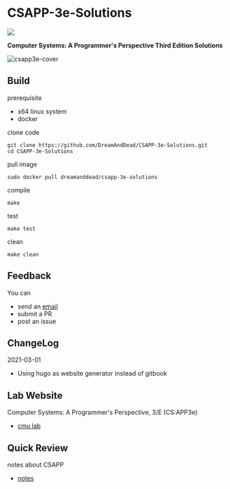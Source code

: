 # CSAPP-3e-Solutions

![](https://badgen.net/github/license/DreamAndDead/CSAPP-3e-Solutions)

**Computer Systems: A Programmer's Perspective Third Edition Solutions**

![csapp3e-cover](./site/static/csapp3e-cover.jpg)

## Build


prerequisite
- x64 linux system
- docker

clone code

    git clone https://github.com/DreamAndDead/CSAPP-3e-Solutions.git
    cd CSAPP-3e-Solutions

pull image

    sudo docker pull dreamanddead/csapp-3e-solutions

compile

    make

test

    make test

clean

    make clean

## Feedback

You can
- send an [email][mail]
- submit a PR
- post an issue

[mail]: mailto:dreamanddead@foxmail.com

## ChangeLog

2021-03-01
- Using hugo as website generator instead of gitbook

## Lab Website

Computer Systems: A Programmer's Perspective, 3/E (CS:APP3e)
- [cmu lab](http://csapp.cs.cmu.edu/3e/labs.html)

## Quick Review

notes about CSAPP
- [notes](https://github.com/Sixzeroo/CSAPP)
